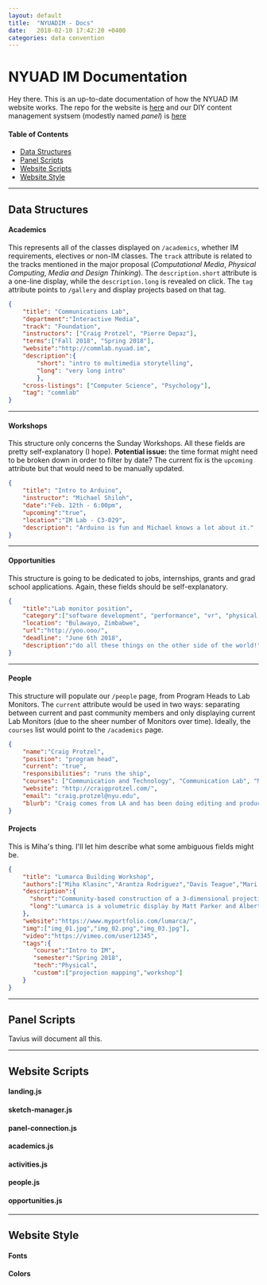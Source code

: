 ```yaml
---
layout: default
title:  "NYUADIM - Docs"
date:   2018-02-10 17:42:20 +0400
categories: data convention
---
```


# NYUAD IM Documentation

Hey there. This is an up-to-date documentation of how the NYUAD IM website works. The repo for the website is [here](https://github.com/NYUAD-IM/website) and our DIY content management systsem (modestly named *panel*) is [here](https://github.com/NYUAD-IN/website-panel)

#### Table of Contents
- [Data Structures](#data-structures)
- [Panel Scripts](#panel-scripts)
- [Website Scripts](#website-scripts)
- [Website Style](#website-style)

---

## Data Structures

#### Academics
This represents all of the classes displayed on `/academics`, whether IM requirements, electives or non-IM classes. The `track` attribute is related to the tracks mentioned in the major proposal (*Computational Media*, *Physical Computing*, *Media and Design Thinking*). The `description.short` attribute is a one-line display, while the `description.long` is revealed on click. The `tag` attribute points to `/gallery` and display projects based on that tag.
```json
{
	"title": "Communications Lab",
	"department":"Interactive Media",
	"track": "Foundation",
	"instructors": ["Craig Protzel", "Pierre Depaz"],
	"terms":["Fall 2018", "Spring 2018"],
	"website":"http://commlab.nyuad.im",
	"description":{
		"short": "intro to multimedia storytelling",
		"long": "very long intro"
		},
	"cross-listings": ["Computer Science", "Psychology"],
	"tag": "commlab"
}
```

---

#### Workshops
This structure only concerns the Sunday Workshops. All these fields are pretty self-explanatory (I hope).
**Potential issue:** the time format might need to be broken down in order to filter by date? The current fix is the `upcoming` attribute but that would need to be manually updated.
```json
{
	"title": "Intro to Arduino",
	"instructor": "Michael Shiloh",
	"date":"Feb. 12th - 6:00pm",
	"upcoming":"true",
	"location":"IM Lab - C3-029",
	"description": "Arduino is fun and Michael knows a lot about it."
}
```

---

#### Opportunities
This structure is going to be dedicated to jobs, internships, grants and grad school applications. Again, these fields should be self-explanatory.
```json
{
	"title":"Lab monitor position",
	"category":["software development", "performance", "vr", "physical computing"],
	"location": "Bulawayo, Zimbabwe",
	"url":"http://yoo.ooo/",
	"deadline": "June 6th 2018",
	"description":"do all these things on the other side of the world!"
}
```

---

#### People
This structure will populate our `/people` page, from Program Heads to Lab Monitors. The `current` attribute would be used in two ways: separating between current and past community members and only displaying current Lab Monitors (due to the sheer number of Monitors over time). Ideally, the `courses` list would point to the `/academics` page.
```json
{
	"name":"Craig Protzel",
	"position": "program head",
	"current": "true",
	"responsibilities": "runs the ship",
	"courses": ["Communication and Technology", "Communication Lab", "Mashups: Creating with Web API", "Making Education", "Explorable Stories"],
	"website": "http://craigprotzel.com/",
	"email": "craig.protzel@nyu.edu",
	"blurb": "Craig comes from LA and has been doing editing and production work in the entertainment and teaching creative coding for a while!"
}
```

#### Projects
This is Miha's thing. I'll let him describe what some ambiguous fields might be.
```json
{
    "title": "Lumarca Building Workshop",
    "authors":["Miha Klasinc","Arantza Rodriguez","Davis Teague","Mari Calderon"],
    "description":{
      "short":"Community-based construction of a 3-dimensional projection display",
      "long":"Lumarca is a volumetric display by Matt Parker and Albert Huang that uses projection onto a field of strings to create an illusion of depth, which effectively turns a 2-dimensional projection into a 3-dimensional display. In fall 2017, Interactive Media students constructed their own Lumarca display as part of a weekend-long workshop."
    },
    "website":"https://www.myportfolio.com/lumarca/",
    "img":["img_01.jpg","img_02.png","img_03.jpg"],
    "video":"https://vimeo.com/user12345",
    "tags":{
       "course":"Intro to IM",
       "semester":"Spring 2018",
       "tech":"Physical",
       "custom":["projection mapping","workshop"]
    }
}
```

---

## Panel Scripts

Tavius will document all this.

---

## Website Scripts

#### landing.js

#### sketch-manager.js

#### panel-connection.js

#### academics.js

#### activities.js

#### people.js

#### opportunities.js

---

## Website Style

#### Fonts

#### Colors
